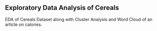 ## Exploratory Data Analysis of Cereals
EDA of Cereals Dataset along with Cluster Analysis and Word Cloud of an article on calories.
